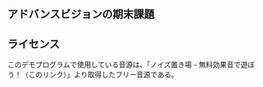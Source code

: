 ## アドバンスビジョンの期末課題

## ライセンス
このデモプログラムで使用している音源は、「ノイズ置き場 - 無料効果音で遊ぼう！（このリンク）」より取得したフリー音源である。

<!--
**shiba9317/shiba9317** is a ✨ _special_ ✨ repository because its `README.md` (this file) appears on your GitHub profile.

Here are some ideas to get you started:

- 🔭 I’m currently working on ...
- 🌱 I’m currently learning ...
- 👯 I’m looking to collaborate on ...
- 🤔 I’m looking for help with ...
- 💬 Ask me about ...
- 📫 How to reach me: ...
- 😄 Pronouns: ...
- ⚡ Fun fact: ...
-->
